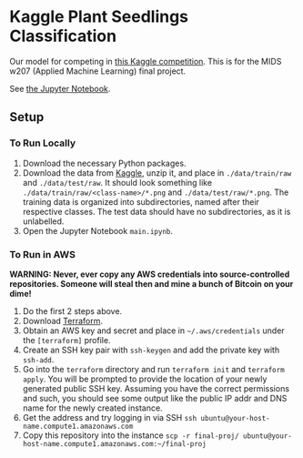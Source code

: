 # Kaggle Plant Seedlings Classification

Our model for competing in [this Kaggle competition](https://www.kaggle.com/c/plant-seedlings-classification).
This is for the MIDS w207 (Applied Machine Learning) final project. 

See [the Jupyter Notebook](./main.ipynb).


## Setup

### To Run Locally
1. Download the necessary Python packages.
1. Download the data from [Kaggle](https://www.kaggle.com/c/plant-seedlings-classification/data), unzip it, and place in `./data/train/raw` and `./data/test/raw`. It should look something like `./data/train/raw/<class-name>/*.png` and `./data/test/raw/*.png`. The training data is organized into subdirectories, named after their respective classes. The test data should have no subdirectories, as it is unlabelled.
1. Open the Jupyter Notebook `main.ipynb`.

### To Run in AWS

**WARNING: Never, ever copy any AWS credentials into source-controlled repositories. Someone will steal then and mine a bunch of Bitcoin on your dime!**

1. Do the first 2 steps above.
1. Download [Terraform](https://www.terraform.io/downloads.html).
1. Obtain an AWS key and secret and place in `~/.aws/credentials` under the `[terraform]` profile.
1. Create an SSH key pair with `ssh-keygen` and add the private key with `ssh-add`.
1. Go into the `terraform` directory and run `terraform init` and `terraform apply`. You will be prompted to provide the location of your newly generated public SSH key. Assuming you have the correct permissions and such, you should see some output like the public IP addr and DNS name for the newly created instance.
1. Get the address and try logging in via SSH `ssh ubuntu@your-host-name.compute1.amazonaws.com`
1. Copy this repository into the instance `scp -r final-proj/ ubuntu@your-host-name.compute1.amazonaws.com:~/final-proj`

